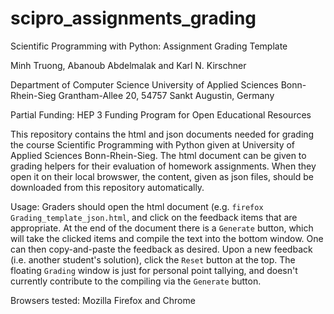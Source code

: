 # scipro_assignments_grading

Scientific Programming with Python: Assignment Grading Template

Minh Truong, Abanoub Abdelmalak and Karl N. Kirschner


Department of Computer Science
University of Applied Sciences Bonn-Rhein-Sieg
Grantham-Allee 20, 54757 Sankt Augustin, Germany 

Partial Funding: HEP 3 Funding Program  for Open Educational Resources

This repository contains the html and json documents needed for grading the course Scientific Programming with Python given at University of Applied Sciences Bonn-Rhein-Sieg. The html document can be given to grading helpers for their evaluation of homework assignments. When they open it on their local browswer, the content, given as json files, should be downloaded from this repository automatically.

Usage: Graders should open the html document (e.g. `firefox Grading_template_json.html`, and click on the feedback items that are appropriate. At the end of the document there is a `Generate` button, which will take the clicked items and compile the text into the bottom window. One can then copy-and-paste the feedback as desired. Upon a new feedback (i.e. another student's solution), click the `Reset` button at the top. The floating `Grading` window is just for personal point tallying, and doesn't currently contribute to the compiling via the `Generate` button.

Browsers tested: Mozilla Firefox and Chrome
